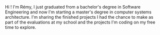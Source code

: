 Hi ! 
I'm Rémy, I just graduated from a bachelor's degree in Software Engineering and now I'm starting a master's degree in computer systems architecture.
I'm sharing the finished projects I had the chance to make as part of the evaluations at my school and the projects I'm coding on my free time to explore.
